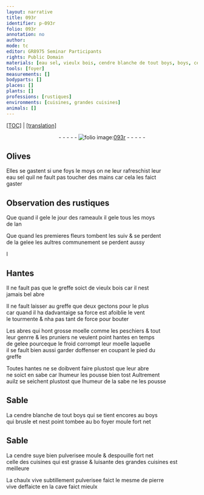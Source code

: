 ```yaml
---
layout: narrative
title: 093r
identifier: p-093r
folio: 093r
annotation: no
author:
mode: tc
editor: GR8975 Seminar Participants
rights: Public Domain
materials: [eau sel, vieulx bois, cendre blanche de tout boys, boys, cendre, suye bien pulverisee, chaulx vive subtillement pulverisee, pierre vive]
tools: [foyer]
measurements: []
bodyparts: []
places: []
plants: []
professions: [rustiques]
environments: [cuisines, grandes cuisines]
animals: []
---
```


<p><a href="{{ site.baseurl }}/diplomatic/">[TOC]</a> | <a href="{{ site.baseurl }}/texts/p-093r_tl/" target="_blank">[translation]</a></p><div class="folio" align="center">- - - - - <a href="http://gallica.bnf.fr/ark:/12148/btv1b10500001g/f191.image" target="_blank"><img src="https://cu-mkp.github.io/2017-workshop-edition/assets/photo-icon.png" alt="folio image: " style="display:inline-block; margin-bottom:-3px;"/>093r</a> - - - - - </div>  
  

## Olives

 
Elles se gastent si une foys le moys on ne leur rafreschist leur<br/> <span class="m">eau sel</span> quil ne fault pas toucher des mains car cela les faict<br/> gaster
 
 
  

## Observation des <span class="pro">rustiques</span>

 
Que quand il gele le jour des rameaulx il gele tous les moys<br/> de lan
 
Que quand les premieres fleurs tombent <span class="del">les suiv</span> & se perdent<br/> de la gelee les aultres co<span class="exp">mmun</span>ement se perdent aussy
 
 
  
I
 

## Hantes

 
Il ne fault pas que le greffe soict de <span class="m">vieulx bois</span> car il nest<br/> jamais bel abre
 
Il ne fault laisser au greffe que deux gectons pour le plus<br/> car quand il ha dadvantaige sa force est afoiblie le vent<br/> le tourmente & nha pas tant de force pour bouter
 
Les abres qui hont grosse moelle co<span class="exp">mm</span>e les peschiers & tout<br/> leur genrre & les pruniers ne veulent point hantes en temps<br/> de gelee pourceque le froid corrompt leur moelle laquelle<br/> il se fault bien aussi garder doffenser en coupant le pied du<br/> greffe
 
Toutes hantes ne se doibvent faire plustost que leur abre<br/> ne soict en sabe car lhumeur les pousse bien tost Aultrem<span class="exp">ent</span><br/> <span class="del">au</span>ilz se seichent plustost que lhumeur de la sabe ne les pousse
 
 
  

## Sable

 
La <span class="m">cendre blanche de tout boys</span> qui se tient encores au <span class="m">boys</span><br/> qui brusle et nest point tombee au <span class="del">bo</span> <span class="tl">foyer</span> moule fort net
 
 
  

## Sable

 
La <span class="del"><span class="m">cendre</span></span> <span class="m">suye bien pulverisee</span> moule & despouille fort net<br/> celle des <span class="env">cuisines</span> qui est grasse & luisante des <span class="env">grandes cuisines</span> est meilleure
 
La <span class="m">chaulx vive subtillem<span class="exp">ent</span> pulverisee</span> faict le mesme de <span class="m">pierre<br/> vive</span> deffaicte en la cave faict mieulx
 
